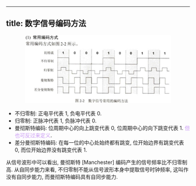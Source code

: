 
---
title: 数字信号编码方法
---

<style>
img {
  border-radius: 0.2em; 
  width: 400px;
}
hint {
  color: gray;  
}
em {
  color: rgb(201, 152, 244);
  font-style: normal;
}
</style>

<div style="text-align: center;">

![](/assets/数字信号编码方法.jpg)

</div>

- 不归零制: 正电平代表 1, 负电平代表 0. 
- 归零制: 正脉冲代表 1, 负脉冲代表 0. 
- 曼彻斯特编码: 位周期中心的向上跳变代表 0, 位周期中心的向下跳变代表 1. *但也可反过来定义*. 
- 差分曼彻斯特编码: 在每一位的中心处始终都有跳变, 位开始边界有跳变代表 0, 而位开始边界没有跳变代表 1. 

从信号波形中可以看出, 曼彻斯特 [Manchester] 编码产生的信号频率比不归零制高. 从自同步能力来看, 不归零制不能从信号波形本身中提取信号时钟频率, 这叫作没有自同步能力, 而曼彻斯特编码具有自同步能力. 
